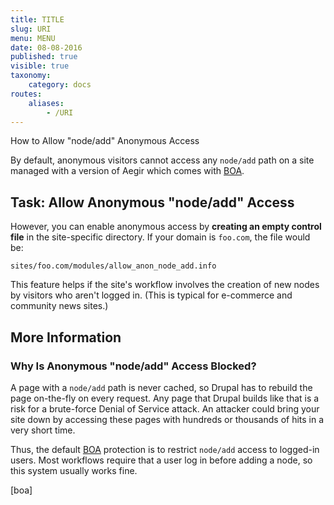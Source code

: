 ```yaml
---
title: TITLE
slug: URI
menu: MENU
date: 08-08-2016
published: true
visible: true
taxonomy:
    category: docs
routes:
    aliases:
        - /URI
---
```

How to Allow "node/add" Anonymous Access

By default, anonymous visitors cannot access any `node/add` path on a
site managed with a version of Aegir which comes with [BOA](boa).

Task: Allow Anonymous "node/add" Access
---------------------------------------

However, you can enable anonymous access by
**creating an empty control file** in the site-specific directory.
If your domain is `foo.com`, the file would be:

`sites/foo.com/modules/allow_anon_node_add.info`

This feature helps if the site's workflow involves the creation of new
nodes
by visitors who aren't logged in. (This is typical for e-commerce
and community news sites.)

More Information
----------------

### Why Is Anonymous "node/add" Access Blocked?

A page with a `node/add` path is never cached, so Drupal has to
rebuild the page on-the-fly on every request. Any page that Drupal
builds
like that is a risk for a brute-force Denial of Service attack. An
attacker
could bring your site down by accessing these pages with hundreds or
thousands of hits in a very short time.

Thus, the default [BOA](boa) protection is to restrict `node/add` access
to
logged-in users. Most workflows require that a user log in before
adding a node, so this system usually works fine.

[boa]
